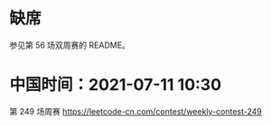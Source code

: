 
# 缺席

参见第 56 场双周赛的 README。

# 中国时间：2021-07-11 10:30

第 249 场周赛 https://leetcode-cn.com/contest/weekly-contest-249
